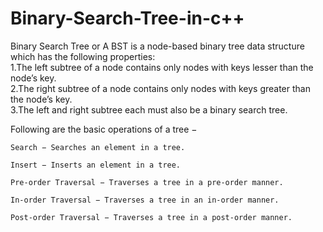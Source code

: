# Binary-Search-Tree-in-c++
Binary Search Tree or A BST is a node-based binary tree data structure which has the following properties:    
1.The left subtree of a node contains only nodes with keys lesser than the node’s key.     
2.The right subtree of a node contains only nodes with keys greater than the node’s key.    
3.The left and right subtree each must also be a binary search tree.

Following are the basic operations of a tree −

    Search − Searches an element in a tree.

    Insert − Inserts an element in a tree.

    Pre-order Traversal − Traverses a tree in a pre-order manner.

    In-order Traversal − Traverses a tree in an in-order manner.

    Post-order Traversal − Traverses a tree in a post-order manner.
